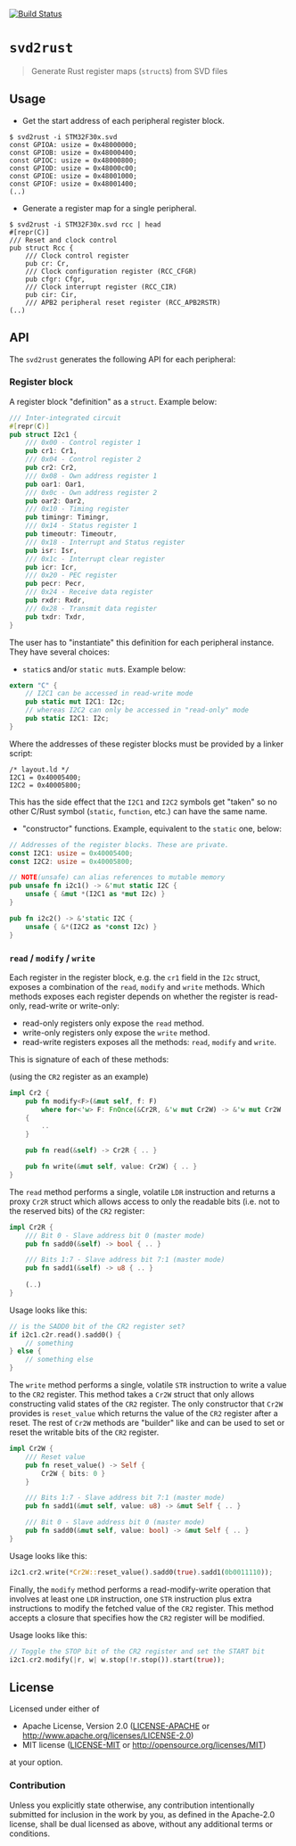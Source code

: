 [![Build Status][travis]](https://travis-ci.org/japaric/svd2rust)

[travis]: https://travis-ci.org/japaric/svd2rust.svg?branch=master

# `svd2rust`

> Generate Rust register maps (`struct`s) from SVD files

## Usage

- Get the start address of each peripheral register block.

```
$ svd2rust -i STM32F30x.svd
const GPIOA: usize = 0x48000000;
const GPIOB: usize = 0x48000400;
const GPIOC: usize = 0x48000800;
const GPIOD: usize = 0x48000c00;
const GPIOE: usize = 0x48001000;
const GPIOF: usize = 0x48001400;
(..)
```

- Generate a register map for a single peripheral.

```
$ svd2rust -i STM32F30x.svd rcc | head
#[repr(C)]
/// Reset and clock control
pub struct Rcc {
    /// Clock control register
    pub cr: Cr,
    /// Clock configuration register (RCC_CFGR)
    pub cfgr: Cfgr,
    /// Clock interrupt register (RCC_CIR)
    pub cir: Cir,
    /// APB2 peripheral reset register (RCC_APB2RSTR)
(..)
```

## API

The `svd2rust` generates the following API for each peripheral:

### Register block

A register block "definition" as a `struct`. Example below:

``` rust
/// Inter-integrated circuit
#[repr(C)]
pub struct I2c1 {
    /// 0x00 - Control register 1
    pub cr1: Cr1,
    /// 0x04 - Control register 2
    pub cr2: Cr2,
    /// 0x08 - Own address register 1
    pub oar1: Oar1,
    /// 0x0c - Own address register 2
    pub oar2: Oar2,
    /// 0x10 - Timing register
    pub timingr: Timingr,
    /// 0x14 - Status register 1
    pub timeoutr: Timeoutr,
    /// 0x18 - Interrupt and Status register
    pub isr: Isr,
    /// 0x1c - Interrupt clear register
    pub icr: Icr,
    /// 0x20 - PEC register
    pub pecr: Pecr,
    /// 0x24 - Receive data register
    pub rxdr: Rxdr,
    /// 0x28 - Transmit data register
    pub txdr: Txdr,
}
```

The user has to "instantiate" this definition for each peripheral instance. They have several
choices:

- `static`s and/or `static mut`s. Example below:

``` rust
extern "C" {
    // I2C1 can be accessed in read-write mode
    pub static mut I2C1: I2c;
    // whereas I2C2 can only be accessed in "read-only" mode
    pub static I2C1: I2c;
}
```

Where the addresses of these register blocks must be provided by a linker script:

``` ld
/* layout.ld */
I2C1 = 0x40005400;
I2C2 = 0x40005800;
```

This has the side effect that the `I2C1` and `I2C2` symbols get "taken" so no other C/Rust symbol
(`static`, `function`, etc.) can have the same name.

- "constructor" functions. Example, equivalent to the `static` one, below:

``` rust
// Addresses of the register blocks. These are private.
const I2C1: usize = 0x40005400;
const I2C2: usize = 0x40005800;

// NOTE(unsafe) can alias references to mutable memory
pub unsafe fn i2c1() -> &'mut static I2C {
    unsafe { &mut *(I2C1 as *mut I2c) }
}

pub fn i2c2() -> &'static I2C {
    unsafe { &*(I2C2 as *const I2c) }
}
```

### `read` / `modify` / `write`

Each register in the register block, e.g. the `cr1` field in the `I2c` struct, exposes a combination
of the `read`, `modify` and `write` methods. Which methods exposes each register depends on whether
the register is read-only, read-write or write-only:

- read-only registers only expose the `read` method.
- write-only registers only expose the `write` method.
- read-write registers exposes all the methods: `read`, `modify` and `write`.

This is signature of each of these methods:

(using the `CR2` register as an example)

``` rust
impl Cr2 {
    pub fn modify<F>(&mut self, f: F)
        where for<'w> F: FnOnce(&Cr2R, &'w mut Cr2W) -> &'w mut Cr2W
    {
        ..
    }

    pub fn read(&self) -> Cr2R { .. }

    pub fn write(&mut self, value: Cr2W) { .. }
}
```

The `read` method performs a single, volatile `LDR` instruction and returns a proxy `Cr2R` struct
which allows access to only the readable bits (i.e. not to the reserved bits) of the `CR2` register:

``` rust
impl Cr2R {
    /// Bit 0 - Slave address bit 0 (master mode)
    pub fn sadd0(&self) -> bool { .. }

    /// Bits 1:7 - Slave address bit 7:1 (master mode)
    pub fn sadd1(&self) -> u8 { .. }
    
    (..)
}
```

Usage looks like this:

``` rust
// is the SADD0 bit of the CR2 register set?
if i2c1.c2r.read().sadd0() {
    // something
} else {
    // something else
}
```

The `write` method performs a single, volatile `STR` instruction to write a value to the `CR2`
register. This method takes a `Cr2W` struct that only allows constructing valid states of the `CR2`
register. The only constructor that `Cr2W` provides is `reset_value` which returns the value of the
`CR2` register after a reset. The rest of `Cr2W` methods are "builder" like and can be used to set
or reset the writable bits of the `CR2` register.

``` rust
impl Cr2W {
    /// Reset value
    pub fn reset_value() -> Self {
        Cr2W { bits: 0 }
    }

    /// Bits 1:7 - Slave address bit 7:1 (master mode)
    pub fn sadd1(&mut self, value: u8) -> &mut Self { .. }

    /// Bit 0 - Slave address bit 0 (master mode)
    pub fn sadd0(&mut self, value: bool) -> &mut Self { .. }
}
```

Usage looks like this:

``` rust
i2c1.cr2.write(*Cr2W::reset_value().sadd0(true).sadd1(0b0011110));
```

Finally, the `modify` method performs a read-modify-write operation that involves at least one `LDR`
instruction, one `STR` instruction plus extra instructions to modify the fetched value of the `CR2`
register. This method accepts a closure that specifies how the `CR2` register will be modified.

Usage looks like this:

``` rust
// Toggle the STOP bit of the CR2 register and set the START bit
i2c1.cr2.modify(|r, w| w.stop(!r.stop()).start(true));
```

## License

Licensed under either of

- Apache License, Version 2.0 ([LICENSE-APACHE](LICENSE-APACHE) or
  http://www.apache.org/licenses/LICENSE-2.0)
- MIT license ([LICENSE-MIT](LICENSE-MIT) or http://opensource.org/licenses/MIT)

at your option.

### Contribution

Unless you explicitly state otherwise, any contribution intentionally submitted for inclusion in the
work by you, as defined in the Apache-2.0 license, shall be dual licensed as above, without any
additional terms or conditions.
